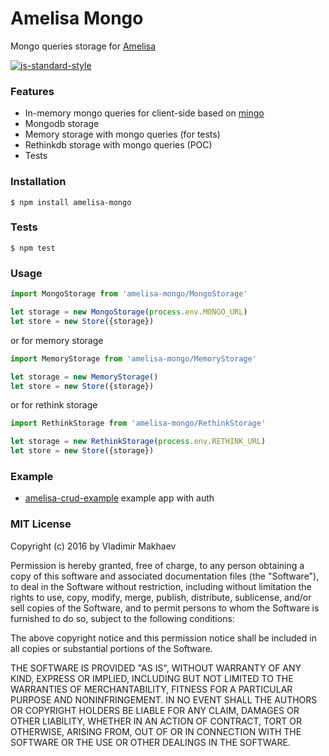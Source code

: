 # Amelisa Mongo

Mongo queries storage for [Amelisa](https://github.com/amelisa/amelisa)

[![js-standard-style](https://cdn.rawgit.com/feross/standard/master/badge.svg)](https://github.com/feross/standard)

### Features

- In-memory mongo queries for client-side based on [mingo](https://github.com/kofrasa/mingo)
- Mongodb storage
- Memory storage with mongo queries (for tests)
- Rethinkdb storage with mongo queries (POC)
- Tests

### Installation

```
$ npm install amelisa-mongo
```

### Tests

```
$ npm test
```

### Usage

```js
import MongoStorage from 'amelisa-mongo/MongoStorage'

let storage = new MongoStorage(process.env.MONGO_URL)
let store = new Store({storage})
```

or for memory storage

```js
import MemoryStorage from 'amelisa-mongo/MemoryStorage'

let storage = new MemoryStorage()
let store = new Store({storage})
```

or for rethink storage

```js
import RethinkStorage from 'amelisa-mongo/RethinkStorage'

let storage = new RethinkStorage(process.env.RETHINK_URL)
let store = new Store({storage})
```

### Example
- [amelisa-crud-example](https://github.com/amelisa/amelisa-crud-example) example app with auth

### MIT License
Copyright (c) 2016 by Vladimir Makhaev

Permission is hereby granted, free of charge, to any person obtaining a copy
of this software and associated documentation files (the "Software"), to deal
in the Software without restriction, including without limitation the rights
to use, copy, modify, merge, publish, distribute, sublicense, and/or sell
copies of the Software, and to permit persons to whom the Software is
furnished to do so, subject to the following conditions:

The above copyright notice and this permission notice shall be included in
all copies or substantial portions of the Software.

THE SOFTWARE IS PROVIDED "AS IS", WITHOUT WARRANTY OF ANY KIND, EXPRESS OR
IMPLIED, INCLUDING BUT NOT LIMITED TO THE WARRANTIES OF MERCHANTABILITY,
FITNESS FOR A PARTICULAR PURPOSE AND NONINFRINGEMENT. IN NO EVENT SHALL THE
AUTHORS OR COPYRIGHT HOLDERS BE LIABLE FOR ANY CLAIM, DAMAGES OR OTHER
LIABILITY, WHETHER IN AN ACTION OF CONTRACT, TORT OR OTHERWISE, ARISING FROM,
OUT OF OR IN CONNECTION WITH THE SOFTWARE OR THE USE OR OTHER DEALINGS IN
THE SOFTWARE.
